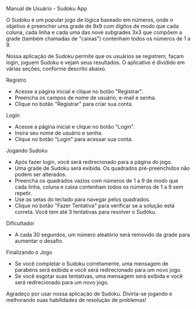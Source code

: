 Manual de Usuário - Sudoku App

O Sudoku é um popular jogo de lógica baseado em números, onde o objetivo é preencher uma grade de 9x9 com dígitos de modo que cada coluna, cada linha e cada uma das nove subgrades 3x3 que compõem a grade (também chamadas de "caixas") contenham todos os números de 1 a 9.

Nossa aplicação de Sudoku permite que os usuários se registrem, façam login, joguem Sudoku e vejam seus resultados. O aplicativo é dividido em várias seções, conforme descrito abaixo.

Registro

- Acesse a página inicial e clique no botão "Registrar".
- Preencha os campos de nome de usuário, e-mail e senha.
- Clique no botão "Registrar" para criar sua conta.

Login
- Acesse a página inicial e clique no botão "Login".
- Insira seu nome de usuário e senha.
- Clique no botão "Login" para acessar sua conta.

Jogando Sudoku
- Após fazer login, você será redirecionado para a página do jogo.
- Uma grade de Sudoku será exibida. Os quadrados pré-preenchidos não podem ser alterados.
- Preencha os quadrados vazios com números de 1 a 9 de modo que cada linha, coluna e caixa contenham todos os números de 1 a 9 sem 
repetir.
- Use as setas do teclado para navegar pelos quadrados.
- Clique no botão "Fazer Tentativa" para verificar se a solução está correta. Você tem até 3 tentativas para resolver o Sudoku.

Dificultador
- A cada 30 segundos, um número aleatório será removido da grade para aumentar o desafio.

Finalizando o Jogo
- Se você completar o Sudoku corretamente, uma mensagem de parabéns será exibida e você será redirecionado para um novo jogo.
- Se você esgotar suas tentativas, uma mensagem será exibida e você será redirecionado para um novo jogo.

Agradeço por usar nossa aplicação de Sudoku. Divirta-se jogando e melhorando suas habilidades de resolução de problemas!
